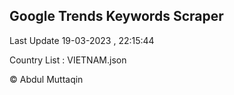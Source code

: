 

## Google Trends Keywords Scraper 
 
Last Update 19-03-2023 , 22:15:44

Country List :
VIETNAM.json



© Abdul Muttaqin 
